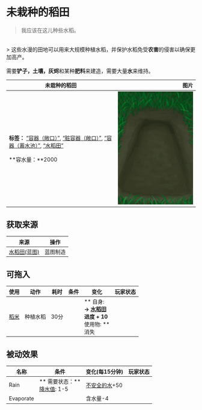 # 未栽种的稻田  
> 我应该在这儿种些水稻。  
<br>  
> 这些水漫的田地可以用来大规模种植水稻，并保护水稻免受<b>农害</b>的侵害以确保更加高产。<br><br>需要<b>铲子，土壤，灰烬</b>和某种<b>肥料</b>来建造，需要大量<b>水</b>来维持。  
  
  未栽种的稻田  |   图片   
 ----  |  ----:   
 **标签：**	[“容器（敞口）”](tag_ContainerOpen.md), [“脏容器（敞口）”](tag_ContainerDirty.md), [“容器（蓄水池）”](tag_ContainerReservoir.md), [“水稻田”](tag_Paddy.md)<br><br>**容水量：**2000  |  <img decoding="async" src="Sprite/RicePaddyEmpty.png" href="a.md" style="max-width:300px;max-height:300px;">   
  
## 获取来源  
来源  |  操作  
----  |  ----  
[水稻田(蓝图)](Bp_RicePaddy.md)  |  蓝图制造  
## 可拖入  
使用  |  动作  |  耗时  |  条件  |  变化  |  玩家状态  
----  |  ----  |  ----  |  ----  |  ----  |  ----  
[稻米](RiceGrains.md)  |  种植水稻  |  30分  |    |  ** 自身: **<br>→ [水稻田](RicePaddy.md)<br>进度 + 10<br>** 使用物: **<br>消失  |    
## 被动效果  
名称  |  条件  |  变化(每15分钟)  |  玩家状态  
----  |  ----  |  ----  |  ----  
Rain  |  ** 需要状态：**<br>[降水值](RainValue.md): 1-5  |  [不安全的水](LQ_WaterUnsafe.md)+50  |    
Evaporate  |    |  含水量-4  |    
